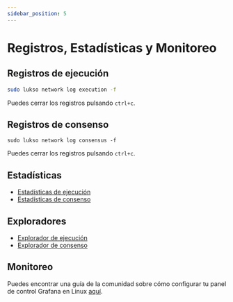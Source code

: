 ```yaml
---
sidebar_position: 5
---
```


# Registros, Estadísticas y Monitoreo

## Registros de ejecución

```sh
sudo lukso network log execution -f
```

Puedes cerrar los registros pulsando `ctrl+c`.

## Registros de consenso

```
sudo lukso network log consensus -f
```

Puedes cerrar los registros pulsando `ctrl+c`.

## Estadísticas

- [Estadísticas de ejecución](https://stats.execution.l16.lukso.network)
- [Estadísticas de consenso](https://stats.consensus.l16.lukso.network)

## Exploradores

- [Explorador de ejecución](https://explorer.execution.l16.lukso.network)
- [Explorador de consenso](https://explorer.consensus.l16.lukso.network)

## Monitoreo

Puedes encontrar una guía de la comunidad sobre cómo configurar tu panel de control Grafana en Linux [aquí](https://docs.luksoverse.io/docs/the-guide/monitoring).